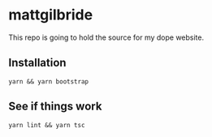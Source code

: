 # mattgilbride

This repo is going to hold the source for my dope website.

## Installation

`yarn && yarn bootstrap`

## See if things work

`yarn lint && yarn tsc`
